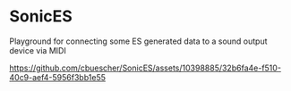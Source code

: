 # SonicES
Playground for connecting some ES generated data to a sound output device via MIDI

https://github.com/cbuescher/SonicES/assets/10398885/32b6fa4e-f510-40c9-aef4-5956f3bb1e55

